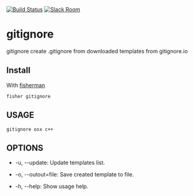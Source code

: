 [![Build Status][travis-badge]][travis-link]
[![Slack Room][slack-badge]][slack-link]

# gitignore

gitignore create .gitignore from downloaded templates from gitignore.io

## Install

With [fisherman]

```
fisher gitignore
```

## USAGE

```fish
gitignore osx c++
```

## OPTIONS

* -u, --update:
    Update templates list.

* -o, --outout=file:
    Save created template to file.

* -h, --help:
    Show usage help.


[travis-link]: https://travis-ci.org/sijad/gitignore
[travis-badge]: https://img.shields.io/travis/sijad/gitignore.svg
[slack-link]: https://fisherman-wharf.herokuapp.com
[slack-badge]: https://fisherman-wharf.herokuapp.com/badge.svg
[fisherman]: https://github.com/fisherman/fisherman
